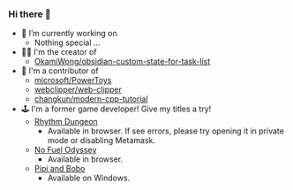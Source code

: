 ### Hi there 👋

- 🔭 I’m currently working on
  - Nothing special ...
- 👨‍💻 I'm the creator of
  - [OkamiWong/obsidian-custom-state-for-task-list](https://github.com/OkamiWong/obsidian-custom-state-for-task-list)
- 👯 I'm a contributor of
  - [microsoft/PowerToys](https://github.com/microsoft/PowerToys)
  - [webclipper/web-clipper](https://github.com/webclipper/web-clipper)
  - [changkun/modern-cpp-tutorial](https://github.com/changkun/modern-cpp-tutorial)
- 🕹️ I'm a former game developer! Give my titles a try!
  - [Rhythm Dungeon](https://okamiwong.github.io/rhythm-dungeon-test/)
    - Available in browser. If see errors, please try opening it in private mode or disabling Metamask.
  - [No Fuel Odyssey](https://freddiewang.itch.io/no-fuel-odyssey)
    - Available in browser.
  - [Pipi and Bobo](https://freddiewang.itch.io/pipi-and-bobo)
    - Available on Windows.


<!--
**OkamiWong/OkamiWong** is a ✨ _special_ ✨ repository because its `README.md` (this file) appears on your GitHub profile.

Here are some ideas to get you started:

- 🔭 I’m currently working on ...
- 🌱 I’m currently learning ...
- 👯 I’m looking to collaborate on ...
- 🤔 I’m looking for help with ...
- 💬 Ask me about ...
- 📫 How to reach me: ...
- 😄 Pronouns: ...
- ⚡ Fun fact: ...
-->
